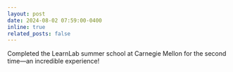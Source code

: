 ```yaml
---
layout: post
date: 2024-08-02 07:59:00-0400
inline: true
related_posts: false
---
```


Completed the LearnLab summer school at Carnegie Mellon for the second time—an incredible experience!
